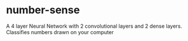# number-sense
A 4 layer Neural Network with 2 convolutional layers and 2 dense layers.
Classifies numbers drawn on your computer

